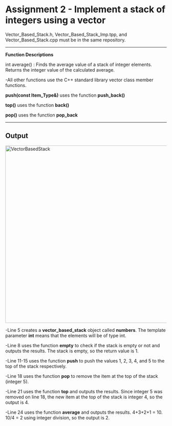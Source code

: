 # Assignment 2 - Implement a stack of integers using a vector

Vector_Based_Stack.h, Vector_Based_Stack_Imp.tpp, and Vector_Based_Stack.cpp must be in the same repository.

---
**Function Descriptions**

int average() : Finds the average value of a stack of integer elements. Returns the integer value of the calculated average.

-All other functions use the C++ standard library vector class member functions.

**push(const Item_Type&)** uses the function **push_back()**

**top()** uses the function **back()**

**pop()** uses the function **pop_back**


---
## Output

<img width="555" alt="VectorBasedStack" src="https://github.com/user-attachments/assets/716c6986-087c-43a5-87bf-5f00c9c9f236">

-Line 5 creates a **vector_based_stack** object called **numbers**. The template parameter **int** means that the elements will be of type int.

-Line 8 uses the function **empty** to check if the stack is empty or not and outputs the results. The stack is empty, so the return value is 1.

-Line 11-15 uses the function **push** to push the values 1, 2, 3, 4, and 5 to the top of the stack respectively.

-Line 18 uses the function **pop** to remove the item at the top of the stack (integer 5).

-Line 21 uses the function **top** and outputs the results. Since integer 5 was removed on line 18, the new item at the top of the stack is integer 4, so the output is 4.

-Line 24 uses the function **average** and outputs the results. 4+3+2+1 = 10. 10/4 = 2 using integer division, so the output is 2.

